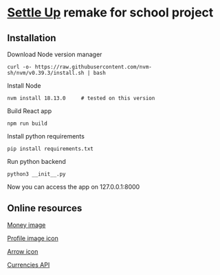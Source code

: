 # [Settle Up](https://settleup.app) remake for school project

## Installation

Download Node version manager
```
curl -o- https://raw.githubusercontent.com/nvm-sh/nvm/v0.39.3/install.sh | bash
```

Install Node
```
nvm install 18.13.0     # tested on this version
```

Build React app
```
npm run build
```

Install python requirements
```
pip install requirements.txt
```

Run python backend
```
python3 __init__.py
```

Now you can access the app on 127.0.0.1:8000

## Online resources

[Money image](https://www.shutterstock.com/image-vector/money-bag-flat-illustration-dollars-260nw-1927192892.jpg)

[Profile image icon](https://www.pngitem.com/pimgs/m/150-1503945_transparent-user-png-default-user-image-png-png.png)

[Arrow icon](https://cdn-icons-png.flaticon.com/512/3916/3916837.png)

[Currencies API](https://app.freecurrencyapi.com/)
